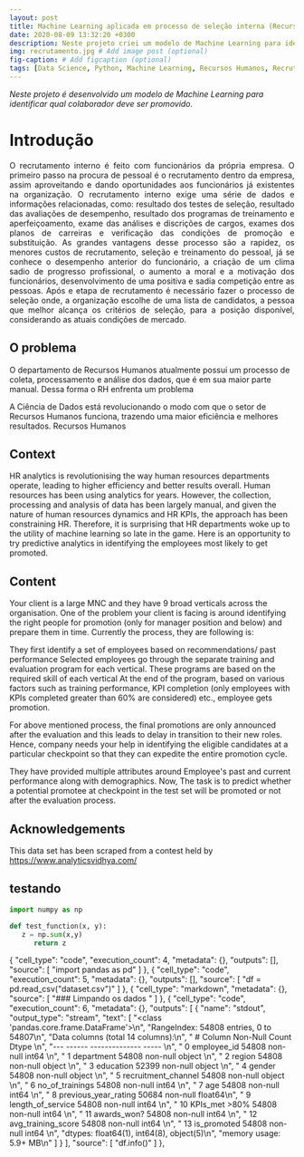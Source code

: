 ```yaml
---
layout: post
title: Machine Learning aplicada em processo de seleção interna (Recursos Humanos)
date: 2020-08-09 13:32:20 +0300
description: Neste projeto criei um modelo de Machine Learning para identificar qual funcionário deve ser promovido. # Add post description (optional)
img: recrutamento.jpg # Add image post (optional)
fig-caption: # Add figcaption (optional)
tags: [Data Science, Python, Machine Learning, Recursos Humanos, Recrutamento e Seleção, Recrutamento interno]
---
```

*Neste projeto é desenvolvido um modelo de Machine Learning para identificar qual colaborador deve ser promovido.* 


# Introdução

<p align=justify> O recrutamento interno é feito com funcionários da própria empresa. O primeiro passo na procura de pessoal é o recrutamento dentro da empresa, assim aproveitando e dando oportunidades aos funcionários já existentes na organização. O recrutamento interno exige uma série de dados e informações relacionadas, como: resultado dos testes de seleção, resultado das avaliações de desempenho, resultado dos programas de treinamento e aperfeiçoamento, exame das análises e discrições de cargos, exames dos planos de carreiras e verificação das condições de promoção e substituição. As grandes vantagens desse processo são a rapidez, os menores custos de recrutamento, seleção e treinamento do pessoal, já se conhece o desempenho anterior do funcionário, a criação de um clima sadio de progresso profissional, o aumento a moral e a motivação dos funcionários, desenvolvimento de uma positiva e sadia competição entre as pessoas. Após e etapa de recrutamento é necessário fazer o processo de seleção onde, a organização escolhe de uma lista de candidatos, a pessoa que melhor alcança os critérios de seleção, para a posição disponível, considerando as atuais condições de mercado. </p>

## O problema

O departamento de Recursos Humanos atualmente possui um processo de coleta, processamento e análise dos dados, que é em sua maior parte manual. Dessa forma o RH enfrenta um problema 


A Ciência de Dados está revolucionando o modo com que o setor de Recursos Humanos funciona, trazendo uma maior eficiência e melhores resultados. Recursos Humanos 


## Context
HR analytics is revolutionising the way human resources departments operate, leading to higher efficiency and better results overall. Human resources has been using analytics for years. However, the collection, processing and analysis of data has been largely manual, and given the nature of human resources dynamics and HR KPIs, the approach has been constraining HR. Therefore, it is surprising that HR departments woke up to the utility of machine learning so late in the game. Here is an opportunity to try predictive analytics in identifying the employees most likely to get promoted.

## Content
Your client is a large MNC and they have 9 broad verticals across the organisation. One of the problem your client is facing is around identifying the right people for promotion (only for manager position and below) and prepare them in time. Currently the process, they are following is:

They first identify a set of employees based on recommendations/ past performance
Selected employees go through the separate training and evaluation program for each vertical. These programs are based on the required skill of each vertical
At the end of the program, based on various factors such as training performance, KPI completion (only employees with KPIs completed greater than 60% are considered) etc., employee gets promotion.

For above mentioned process, the final promotions are only announced after the evaluation and this leads to delay in transition to their new roles. Hence, company needs your help in identifying the eligible candidates at a particular checkpoint so that they can expedite the entire promotion cycle.

They have provided multiple attributes around Employee's past and current performance along with demographics. Now, The task is to predict whether a potential promotee at checkpoint in the test set will be promoted or not after the evaluation process.

## Acknowledgements
This data set has been scraped from a contest held by https://www.analyticsvidhya.com/



## testando

```python
import numpy as np

def test_function(x, y):
   z = np.sum(x,y)
      return z
```



{
   "cell_type": "code",
   "execution_count": 4,
   "metadata": {},
   "outputs": [],
   "source": [
    "import pandas as pd"
   ]
  },
  {
   "cell_type": "code",
   "execution_count": 5,
   "metadata": {},
   "outputs": [],
   "source": [
    "df = pd.read_csv(\"dataset.csv\")"
   ]
  },
  {
   "cell_type": "markdown",
   "metadata": {},
   "source": [
    "### Limpando os dados "
   ]
  },
  {
   "cell_type": "code",
   "execution_count": 6,
   "metadata": {},
   "outputs": [
    {
     "name": "stdout",
     "output_type": "stream",
     "text": [
      "<class 'pandas.core.frame.DataFrame'>\n",
      "RangeIndex: 54808 entries, 0 to 54807\n",
      "Data columns (total 14 columns):\n",
      " #   Column                Non-Null Count  Dtype  \n",
      "---  ------                --------------  -----  \n",
      " 0   employee_id           54808 non-null  int64  \n",
      " 1   department            54808 non-null  object \n",
      " 2   region                54808 non-null  object \n",
      " 3   education             52399 non-null  object \n",
      " 4   gender                54808 non-null  object \n",
      " 5   recruitment_channel   54808 non-null  object \n",
      " 6   no_of_trainings       54808 non-null  int64  \n",
      " 7   age                   54808 non-null  int64  \n",
      " 8   previous_year_rating  50684 non-null  float64\n",
      " 9   length_of_service     54808 non-null  int64  \n",
      " 10  KPIs_met >80%         54808 non-null  int64  \n",
      " 11  awards_won?           54808 non-null  int64  \n",
      " 12  avg_training_score    54808 non-null  int64  \n",
      " 13  is_promoted           54808 non-null  int64  \n",
      "dtypes: float64(1), int64(8), object(5)\n",
      "memory usage: 5.9+ MB\n"
     ]
    }
   ],
   "source": [
    "df.info()"
   ]
  },
